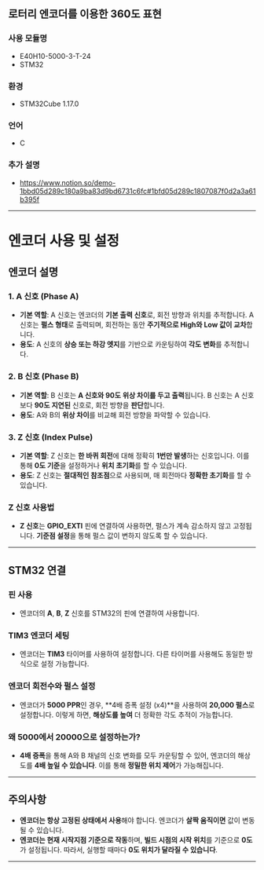 
로터리 엔코더를 이용한 360도 표현
---

### 사용 모듈명
- E40H10-5000-3-T-24
- STM32
### 환경
- STM32Cube 1.17.0
### 언어
- C


### 추가 설명
- https://www.notion.so/demo-1bbd05d289c180a9ba83d9bd6731c6fc#1bfd05d289c1807087f0d2a3a61b395f

---


# 엔코더 사용 및 설정

## 엔코더 설명

### 1. **A 신호 (Phase A)**
- **기본 역할**: A 신호는 엔코더의 **기본 출력 신호**로, 회전 방향과 위치를 추적합니다. A 신호는 **펄스 형태**로 출력되며, 회전하는 동안 **주기적으로 High와 Low 값이 교차**합니다.
- **용도**: A 신호의 **상승 또는 하강 엣지**를 기반으로 카운팅하여 **각도 변화**를 추적합니다.

### 2. **B 신호 (Phase B)**
- **기본 역할**: B 신호는 **A 신호와 90도 위상 차이를 두고 출력**됩니다. B 신호는 A 신호보다 **90도 지연된** 신호로, 회전 방향을 **판단**합니다.
- **용도**: A와 B의 **위상 차이**를 비교해 회전 방향을 파악할 수 있습니다.

### 3. **Z 신호 (Index Pulse)**
- **기본 역할**: Z 신호는 **한 바퀴 회전**에 대해 정확히 **1번만 발생**하는 신호입니다. 이를 통해 **0도 기준**을 설정하거나 **위치 초기화**를 할 수 있습니다.
- **용도**: Z 신호는 **절대적인 참조점**으로 사용되며, 매 회전마다 **정확한 초기화**를 할 수 있습니다.

### **Z 신호 사용법**
- **Z 신호**는 **GPIO_EXTI** 핀에 연결하여 사용하면, 펄스가 계속 감소하지 않고 고정됩니다. **기준점 설정**을 통해 펄스 값이 변하지 않도록 할 수 있습니다.

---

## STM32 연결

### 핀 사용
- 엔코더의 **A**, **B**, **Z** 신호를 STM32의 핀에 연결하여 사용합니다.

### TIM3 엔코더 세팅
- 엔코더는 **TIM3** 타이머를 사용하여 설정합니다. 다른 타이머를 사용해도 동일한 방식으로 설정 가능합니다.

### 엔코더 회전수와 펄스 설정
- 엔코더가 **5000 PPR**인 경우, **4배 증폭 설정 (x4)**을 사용하여 **20,000 펄스**로 설정합니다. 이렇게 하면, **해상도를 높여** 더 정확한 각도 추적이 가능합니다.

### 왜 5000에서 20000으로 설정하는가?
- **4배 증폭**을 통해 A와 B 채널의 신호 변화를 모두 카운팅할 수 있어, 엔코더의 해상도를 **4배 높일 수 있습니다**. 이를 통해 **정밀한 위치 제어**가 가능해집니다.

---

## 주의사항
- **엔코더는 항상 고정된 상태에서 사용**해야 합니다. 엔코더가 **살짝 움직이면** 값이 변동될 수 있습니다.
- **엔코더는 현재 시작지점 기준으로 작동**하며, **빌드 시점의 시작 위치**를 기준으로 **0도**가 설정됩니다. 따라서, 실행할 때마다 **0도 위치가 달라질 수 있습니다**.

---

